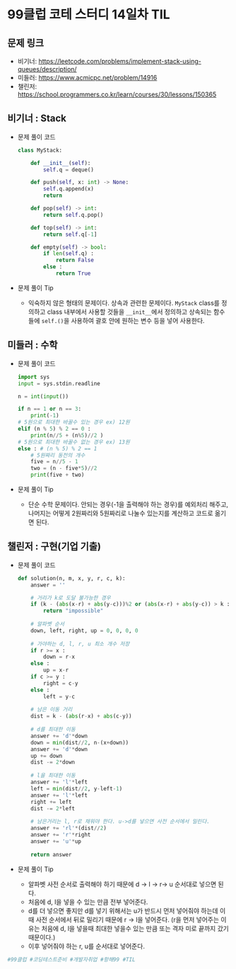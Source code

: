 # 99클럽 코테 스터디 14일차 TIL

## 문제 링크
- 비기너: https://leetcode.com/problems/implement-stack-using-queues/description/
- 미들러:  https://www.acmicpc.net/problem/14916
- 챌린저: https://school.programmers.co.kr/learn/courses/30/lessons/150365


## 비기너 : Stack

* 문제 풀이 코드

    ```python
    class MyStack:

        def __init__(self):
            self.q = deque()

        def push(self, x: int) -> None:
            self.q.append(x)
            return

        def pop(self) -> int:
            return self.q.pop()

        def top(self) -> int:
            return self.q[-1]

        def empty(self) -> bool:
            if len(self.q) :
                return False
            else :
                return True
    ```

* 문제 풀이 Tip
    * 익숙하지 않은 형태의 문제이다. 상속과 관련한 문제이다. `MyStack` class를 정의하고 class 내부에서 사용할 것들을 `__init__`에서 정의하고 상속되는 함수들에 `self.()`을 사용하여 괄호 안에 원하는 변수 등을 넣어 사용한다.



## 미들러 : 수학

* 문제 풀이 코드

    ```python
    import sys
    input = sys.stdin.readline

    n = int(input())

    if n == 1 or n == 3:
        print(-1)
    # 5원으로 최대한 바꿀수 있는 경우 ex) 12원
    elif (n % 5) % 2 == 0 :
        print(n//5 + (n%5)//2 )
    # 5원으로 최대한 바꿀수 없는 경우 ex) 13원
    else : # (n % 5) % 2 == 1
        # 5원짜리 동전의 개수
        five = n//5 - 1
        two = (n - five*5)//2
        print(five + two)
    ```

* 문제 풀이 Tip
    * 단순 수학 문제이다. 안되는 경우(-1을 출력해야 하는 경우)를 예외처리 해주고, 나머지는 어떻게 2원짜리와 5원짜리로 나눌수 있는지를 계산하고 코드로 옮기면 된다.



## 챌린저 : 구현(기업 기출)

* 문제 풀이 코드

    ```python
    def solution(n, m, x, y, r, c, k):
        answer = ''

        # 거리가 k로 도달 불가능한 경우
        if (k - (abs(x-r) + abs(y-c)))%2 or (abs(x-r) + abs(y-c)) > k :
            return "impossible"
        
        # 알파벳 순서
        down, left, right, up = 0, 0, 0, 0
        
        # 가야하는 d, l, r, u 최소 개수 저장
        if r >= x :
            down = r-x
        else :
            up = x-r
        if c >= y :
            right = c-y
        else :
            left = y-c
            
        # 남은 이동 거리
        dist = k - (abs(r-x) + abs(c-y))
        
        # d를 최대한 이동
        answer += 'd'*down
        down = min(dist//2, n-(x+down))
        answer += 'd'*down
        up += down
        dist -= 2*down
        
        # l을 최대한 이동
        answer += 'l'*left
        left = min(dist//2, y-left-1)
        answer += 'l'*left
        right += left
        dist -= 2*left
        
        # 남은거리는 l, r로 채워야 한다. u->d를 넣으면 사전 순서에서 밀린다.
        answer += 'rl'*(dist//2)
        answer += 'r'*right
        answer += 'u'*up
        
        return answer
    ```

* 문제 풀이 Tip
    * 알파벳 사전 순서로 출력해야 하기 때문에 d -> l -> r-> u 순서대로 넣으면 된다.
    * 처음에 d, l을 넣을 수 있는 만큼 전부 넣어준다.
    * d를 더 넣으면 좋지만 d를 넣기 위해서는 u가 반드시 먼저 넣어줘야 하는데 이때 사전 순서에서 뒤로 밀리기 때문에 r -> l을 넣어준다. (r을 먼저 넣어주는 이유는 처음에 d, l을 넣을때 최대한 넣을수 있는 만큼 또는 격자 미로 끝까지 갔기 때문이다.)
    * 이후 넣어줘야 하는 r, u를 순서대로 넣어준다.



```python
#99클럽 #코딩테스트준비 #개발자취업 #항해99 #TIL
```